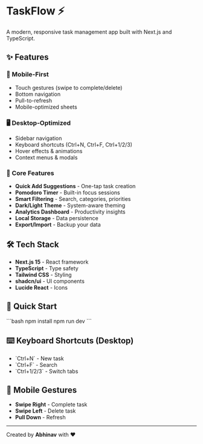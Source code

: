 # TaskFlow ⚡

A modern, responsive task management app built with Next.js and TypeScript.

## ✨ Features

### 📱 Mobile-First
- Touch gestures (swipe to complete/delete)
- Bottom navigation
- Pull-to-refresh
- Mobile-optimized sheets

### 🖥️ Desktop-Optimized  
- Sidebar navigation
- Keyboard shortcuts (Ctrl+N, Ctrl+F, Ctrl+1/2/3)
- Hover effects & animations
- Context menus & modals

### 🚀 Core Features
- **Quick Add Suggestions** - One-tap task creation
- **Pomodoro Timer** - Built-in focus sessions
- **Smart Filtering** - Search, categories, priorities
- **Dark/Light Theme** - System-aware theming
- **Analytics Dashboard** - Productivity insights
- **Local Storage** - Data persistence
- **Export/Import** - Backup your data

## 🛠️ Tech Stack

- **Next.js 15** - React framework
- **TypeScript** - Type safety
- **Tailwind CSS** - Styling
- **shadcn/ui** - UI components
- **Lucide React** - Icons

## 🚀 Quick Start

\`\`\`bash
npm install
npm run dev
\`\`\`

## ⌨️ Keyboard Shortcuts (Desktop)

- \`Ctrl+N\` - New task
- \`Ctrl+F\` - Search
- \`Ctrl+1/2/3\` - Switch tabs

## 📱 Mobile Gestures

- **Swipe Right** - Complete task
- **Swipe Left** - Delete task
- **Pull Down** - Refresh

---

Created by **Abhinav** with ❤️
